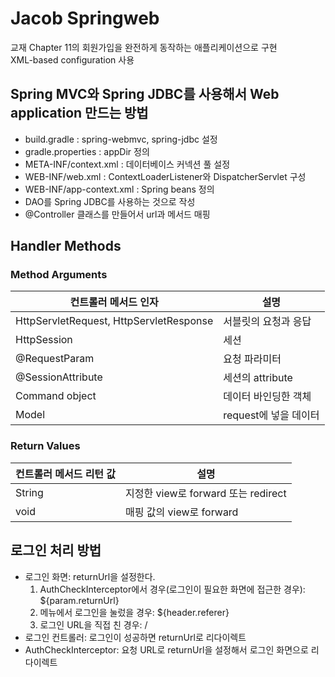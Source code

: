 # Jacob Springweb

교재 Chapter 11의 회원가입을 완전하게 동작하는 애플리케이션으로 구현\
XML-based configuration 사용

## Spring MVC와 Spring JDBC를 사용해서 Web application 만드는 방법

* build.gradle : spring-webmvc, spring-jdbc 설정
* gradle.properties : appDir 정의
* META-INF/context.xml : 데이터베이스 커넥션 풀 설정
* WEB-INF/web.xml : ContextLoaderListener와 DispatcherServlet 구성
* WEB-INF/app-context.xml : Spring beans 정의
* DAO를 Spring JDBC를 사용하는 것으로 작성
* @Controller 클래스를 만들어서 url과 메서드 매핑

## Handler Methods

### Method Arguments
|컨트롤러 메서드 인자|설명|
|---|---|
|HttpServletRequest, HttpServletResponse|서블릿의 요청과 응답|
|HttpSession|세션|
|@RequestParam|요청 파라미터|
|@SessionAttribute|세션의 attribute|
|Command object|데이터 바인딩한 객체|
|Model|request에 넣을 데이터|

### Return Values
|컨트롤러 메서드 리턴 값|설명|
|---|---|
|String|지정한 view로 forward 또는 redirect|
|void|매핑 값의 view로 forward|

## 로그인 처리 방법
* 로그인 화면: returnUrl을 설정한다.
  1. AuthCheckInterceptor에서 경우(로그인이 필요한 화면에 접근한 경우): ${param.returnUrl}
  1. 메뉴에서 로그인을 눌렀을 경우: ${header.referer}
  1. 로그인 URL을 직접 친 경우: /
* 로그인 컨트롤러: 로그인이 성공하면 returnUrl로 리다이렉트
* AuthCheckInterceptor: 요청 URL로 returnUrl을 설정해서 로그인 화면으로 리다이렉트
